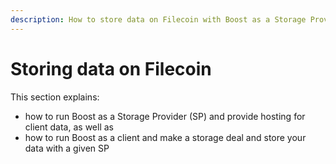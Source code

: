 ```yaml
---
description: How to store data on Filecoin with Boost as a Storage Provider and as a client
---
```


# Storing data on Filecoin

This section explains:

* how to run Boost as a Storage Provider (SP) and provide hosting for client data, as well as
* how to run Boost as a client and make a storage deal and store your data with a given SP
